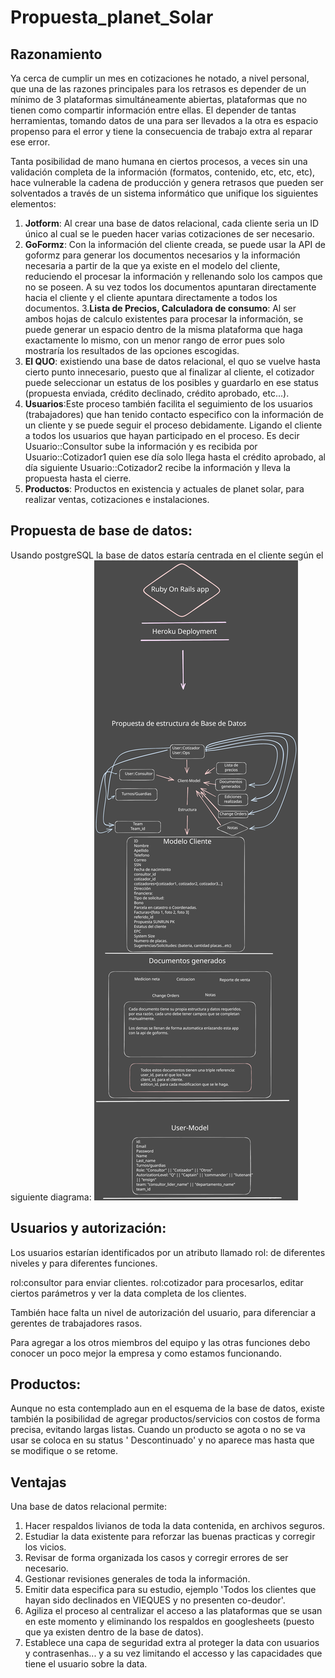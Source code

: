 # Propuesta_planet_Solar

## Razonamiento

Ya cerca de cumplir un mes en cotizaciones he notado, a nivel personal, que una de las razones principales para los retrasos es depender de un mínimo de 3 plataformas simultáneamente abiertas, plataformas que no tienen como compartir información entre ellas. El depender de tantas herramientas, tomando datos de una para ser llevados a la otra es espacio propenso para el error y tiene la consecuencia de trabajo extra al reparar ese error.

Tanta posibilidad de mano humana en ciertos procesos, a veces sin una validación completa de la información (formatos, contenido, etc, etc, etc), hace vulnerable la cadena de producción y genera retrasos que pueden ser solventados a través de un sistema informático que unifique los siguientes elementos:

1. **Jotform**: Al crear una base de datos relacional, cada cliente seria un ID único al cual se le pueden hacer varias cotizaciones de ser necesario.
2. **GoFormz**: Con la información del cliente creada, se puede usar la API de goformz para generar los documentos necesarios y la información necesaria a partir de la que ya existe en el modelo del cliente, reduciendo el procesar la información y rellenando solo los campos que no se poseen. A su vez todos los documentos apuntaran directamente hacia el cliente y el cliente apuntara directamente a todos los documentos.
3.**Lista de Precios, Calculadora de consumo**: Al ser ambos hojas de calculo existentes para procesar la información, se puede generar un espacio dentro de la misma plataforma que haga exactamente lo mismo, con un menor rango de error pues solo mostraría los resultados de las opciones escogidas.
4. **El QUO**: existiendo una base de datos relacional, el quo se vuelve hasta cierto punto innecesario, puesto que al finalizar al cliente, el cotizador puede seleccionar un estatus de los posibles y guardarlo en ese status (propuesta enviada, crédito declinado, crédito aprobado, etc...).
5. **Usuarios**:Este proceso también facilita el seguimiento de los usuarios (trabajadores) que han tenido contacto especifico con la información de un cliente y se puede seguir el proceso debidamente. Ligando el cliente a todos los usuarios que hayan participado en el proceso. Es decir Usuario::Consultor sube la información y es recibida por Usuario::Cotizador1 quien ese día solo llega hasta el crédito aprobado, al día siguiente Usuario::Cotizador2 recibe la información y lleva la propuesta hasta el cierre.
6. **Productos**: Productos en existencia y actuales de planet solar, para realizar ventas, cotizaciones e instalaciones.

## Propuesta de base de datos:

Usando postgreSQL la base de datos estaría centrada en el cliente según el siguiente diagrama:
![Diagrama de propuesta de base de datos](base%20de%20datos%20propuesta.svg)

## Usuarios y autorización:

Los usuarios estarían identificados por un atributo llamado rol: de diferentes niveles y para diferentes funciones.

rol:consultor para enviar clientes.
rol:cotizador para procesarlos, editar ciertos parámetros y ver la data completa de los clientes.

También hace falta un nivel de autorización del usuario, para diferenciar a gerentes de trabajadores rasos.


Para agregar a los otros miembros del equipo y las otras funciones debo conocer un poco mejor la empresa y como estamos funcionando.

## Productos:

Aunque no esta contemplado aun en el esquema de la base de datos, existe también la posibilidad de agregar productos/servicios con costos de forma precisa, evitando largas listas. Cuando un producto se agota o no se va usar se coloca en su status ' Descontinuado' y no aparece mas hasta que se modifique o se retome.

## Ventajas

Una base de datos relacional permite:

1) Hacer respaldos livianos de toda la data contenida, en archivos seguros.
2) Estudiar la data existente para reforzar las buenas practicas y corregir los vicios.
3) Revisar de forma organizada los casos y corregir errores de ser necesario.
4) Gestionar revisiones generales de toda la información.
5) Emitir data especifica para su estudio, ejemplo 'Todos los clientes que hayan sido declinados en VIEQUES y no presenten co-deudor'.
6) Agiliza el proceso al centralizar el acceso a las plataformas que se usan en este momento y eliminando los respaldos en googlesheets (puesto que ya existen dentro de la base de datos).
7) Establece una capa de seguridad extra al proteger la data con usuarios y contrasenhas... y a su vez limitando el accesso y las capacidades que tiene el usuario sobre la data.
